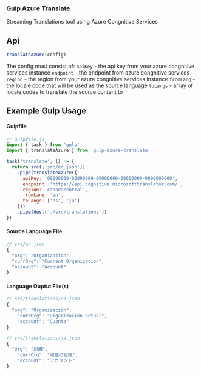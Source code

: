 ### Gulp Azure Translate
Streaming Translations tool using Azure Congnitive Services

## Api
```js
translateAzure(config)
```
The config must consist of:
`apiKey` - the api key from your azure congnitive services instance
`endpoint` - the endpoint from azure congnitive services
`region` - the region from your azure congnitive services instance
`fromLang` - the locale code that will be used as the source language
`toLangs` - array of locale codes to translate the source content to


## Example Gulp Usage

#### Gulpfile
```js
// gulpfile.js
import { task } from 'gulp';
import { translateAzure } from 'gulp-azure-translate'

task('translate', () => {
  return src(['src/en.json'])
    .pipe(translateAzure({
      apiKey: '00000000-00000000-00000000-00000000-0000000000',
      endpoint: 'https://api.cognitive.microsofttranslator.com/',
      region: 'canadacentral',
      fromLang: 'en',
      toLangs: ['es', 'ja']
    }))
    .pipe(dest(`./src/translations`))
})
```

#### Source Language File
```js
// src/en.json
{
  "org": "Organization",
  "currOrg": "Current Organization",
  "account": "Account"
}
```

#### Language Ouptut File(s)
```js
// src/translations/es.json
{
  "org": "Organización",
	"currOrg": "Organización actual",
	"account": "Cuenta"
}
```

```js
// src/translations/ja.json
{
  "org": "組織",
	"currOrg": "現在の組織",
	"account": "アカウント"
}

```
